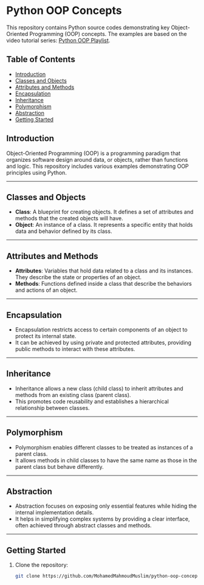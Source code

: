 # Python OOP Concepts

This repository contains Python source codes demonstrating key Object-Oriented Programming (OOP) concepts. The examples are based on the video tutorial series: [Python OOP Playlist](https://youtu.be/_uQrJ0TkZlc?si=5irV7R8L_Any_ibk).

## Table of Contents
- [Introduction](#introduction)
- [Classes and Objects](#classes-and-objects)
- [Attributes and Methods](#attributes-and-methods)
- [Encapsulation](#encapsulation)
- [Inheritance](#inheritance)
- [Polymorphism](#polymorphism)
- [Abstraction](#abstraction)
- [Getting Started](#getting-started)


## Introduction
Object-Oriented Programming (OOP) is a programming paradigm that organizes software design around data, or objects, rather than functions and logic. This repository includes various examples demonstrating OOP principles using Python.

---

## Classes and Objects
- **Class**: A blueprint for creating objects. It defines a set of attributes and methods that the created objects will have.
- **Object**: An instance of a class. It represents a specific entity that holds data and behavior defined by its class.

---

## Attributes and Methods
- **Attributes**: Variables that hold data related to a class and its instances. They describe the state or properties of an object.
- **Methods**: Functions defined inside a class that describe the behaviors and actions of an object.

---

## Encapsulation
- Encapsulation restricts access to certain components of an object to protect its internal state.
- It can be achieved by using private and protected attributes, providing public methods to interact with these attributes.

---

## Inheritance
- Inheritance allows a new class (child class) to inherit attributes and methods from an existing class (parent class).
- This promotes code reusability and establishes a hierarchical relationship between classes.

---

## Polymorphism
- Polymorphism enables different classes to be treated as instances of a parent class.
- It allows methods in child classes to have the same name as those in the parent class but behave differently.

---

## Abstraction
- Abstraction focuses on exposing only essential features while hiding the internal implementation details.
- It helps in simplifying complex systems by providing a clear interface, often achieved through abstract classes and methods.

---

## Getting Started
1. Clone the repository:
   ```bash
   git clone https://github.com/MohamedMahmoudMuslim/python-oop-concepts.git

